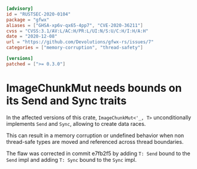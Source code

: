 ```toml
[advisory]
id = "RUSTSEC-2020-0104"
package = "gfwx"
aliases = ["GHSA-xp6v-qx65-4pp7", "CVE-2020-36211"]
cvss = "CVSS:3.1/AV:L/AC:H/PR:L/UI:N/S:U/C:H/I:H/A:H"
date = "2020-12-08"
url = "https://github.com/Devolutions/gfwx-rs/issues/7"
categories = ["memory-corruption", "thread-safety"]

[versions]
patched = [">= 0.3.0"]
```

# ImageChunkMut needs bounds on its Send and Sync traits

In the affected versions of this crate, `ImageChunkMut<'_, T>` unconditionally implements `Send` and `Sync`, allowing to create data races.

This can result in a memory corruption or undefined behavior when non thread-safe types are moved and referenced across thread boundaries.

The flaw was corrected in commit e7fb2f5 by adding `T: Send` bound to the `Send` impl and adding `T: Sync` bound to the `Sync` impl.

